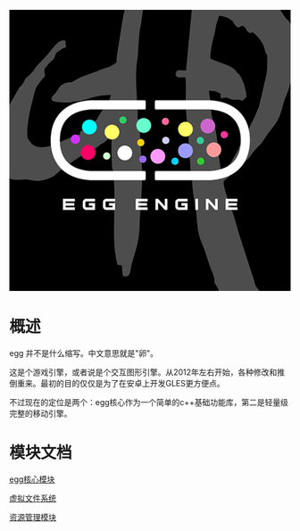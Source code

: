 ![logo](doc/logo.png)

# 概述

egg 并不是什么缩写。中文意思就是"卵"。

这是个游戏引擎，或者说是个交互图形引擎。从2012年左右开始，各种修改和推倒重来。最初的目的仅仅是为了在安卓上开发GLES更方便点。

不过现在的定位是两个：egg核心作为一个简单的c++基础功能库，第二是轻量级完整的移动引擎。

# 模块文档

[egg核心模块](doc/egg.md)

[虚拟文件系统](doc/vfs.md)

[资源管理模块](doc/asset.md)

